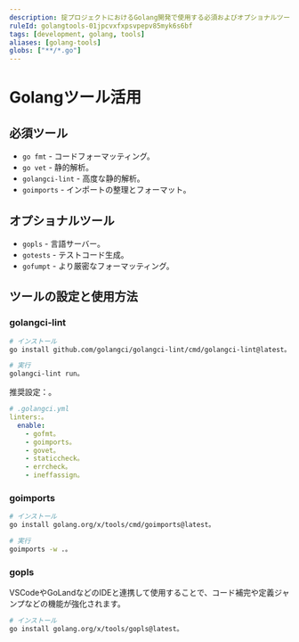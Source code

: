 ```yaml
---
description: 掟プロジェクトにおけるGolang開発で使用する必須およびオプショナルツールの説明と設定方法
ruleId: golangtools-01jpcvxfxpsvpepv85myk6s6bf
tags: [development, golang, tools]
aliases: [golang-tools]
globs: ["**/*.go"]
---
```


# Golangツール活用

## 必須ツール

- `go fmt` - コードフォーマッティング。
- `go vet` - 静的解析。
- `golangci-lint` - 高度な静的解析。
- `goimports` - インポートの整理とフォーマット。

## オプショナルツール

- `gopls` - 言語サーバー。
- `gotests` - テストコード生成。
- `gofumpt` - より厳密なフォーマッティング。

## ツールの設定と使用方法

### golangci-lint

```bash
# インストール
go install github.com/golangci/golangci-lint/cmd/golangci-lint@latest。

# 実行
golangci-lint run。
```

推奨設定：。

```yaml
# .golangci.yml
linters:。
  enable:
    - gofmt。
    - goimports。
    - govet。
    - staticcheck。
    - errcheck。
    - ineffassign。
```

### goimports

```bash
# インストール
go install golang.org/x/tools/cmd/goimports@latest。

# 実行
goimports -w .。
```

### gopls

VSCodeやGoLandなどのIDEと連携して使用することで、コード補完や定義ジャンプなどの機能が強化されます。

```bash
# インストール
go install golang.org/x/tools/gopls@latest。
